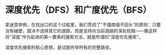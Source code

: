 # 深度优先（DFS）和广度优先（BFS）

拿迷宫举例，在找出口的这个过程里，我们贯彻了“不撞南墙不回头”的原则：只要没有碰壁，就决不选择其它的道路，而是坚持向当前道路的深处挖掘——像这样将“深度”作为前进的第一要素的搜索方法，就是所谓的“深度优先搜索”。

深度优先搜索的核心思想，是试图穷举所有的完整路径。